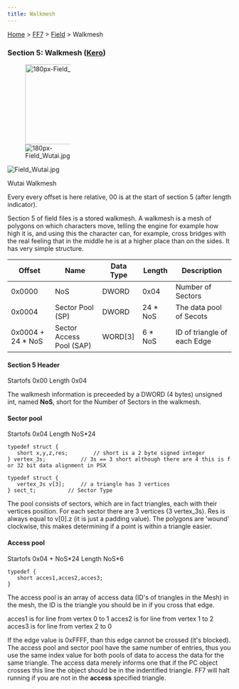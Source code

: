 ```yaml
---
title: Walkmesh
---
```


[Home](Main%20Page.md) > [FF7](FF7.md) > [Field](FF7/Field.md) > Walkmesh

### Section 5: Walkmesh ([Kero][])

<div class="thumb tright">
<div class="thumbinner" style="width: 182px">

<figure>
<img src="Field_Wutai.jpg" title="180px-Field_Wutai.jpg" width="180" alt="180px-Field_Wutai.jpg" /><figcaption aria-hidden="true"><img src="180px-Field_Wutai.jpg" title="fig:180px-Field_Wutai.jpg" alt="180px-Field_Wutai.jpg" /></figcaption>
</figure>

<div class="thumbcaption">
<div class="magnify">

![][1]

</div>

Wutai Walkmesh

</div>
</div>
</div>

Every every offset is here relative, 00 is at the start of section 5
(after length indicator).

Section 5 of field files is a stored walkmesh. A walkmesh is a mesh of
polygons on which characters move, telling the engine for example how
high it is, and using this the character can, for example, cross bridges
with the real feeling that in the middle he is at a higher place than on
the sides. It has very simple structure.

| Offset             | Name                     | Data Type | Length    | Description                 |
|--------------------|--------------------------|-----------|-----------|-----------------------------|
| 0x0000             | NoS                      | DWORD     | 0x04      | Number of Sectors           |
| 0x0004             | Sector Pool (SP)         | DWORD     | 24 \* NoS | The data pool of Secots     |
| 0x0004 + 24 \* NoS | Sector Access Pool (SAP) | WORD\[3\] | 6 \* NoS  | ID of triangle of each Edge |

#### Section 5 Header

Startofs 0x00 Length 0x04

The walkmesh information is preceeded by a DWORD (4 bytes) unsigned int,
named **NoS**, short for the Number of Sectors in the walkmesh.

#### Sector pool

Startofs 0x04 Length NoS\*24

`typedef struct {`  
`   short x,y,z,res;        // short is a 2 byte signed integer`  
`} vertex_3s;           // 3s == 3 short although there are 4 this is for 32 bit data alignment in PSX`

`typedef struct {`  
`   vertex_3s v[3];     // a triangle has 3 vertices`  
`} sect_t;          // Sector Type`

The pool consists of sectors, which are in fact triangles, each with
their vertices position. For each sector there are 3 vertices (3
vertex\_3s). Res is always equal to v\[0\].z (it is just a padding
value). The polygons are 'wound' clockwise, this makes determining if a
point is within a triangle easier.

#### Access pool

Startofs 0x04 + NoS\*24 Length NoS\*6

`typedef {`  
`   short acces1,acces2,acces3;`  
`}`

The access pool is an array of access data (ID's of triangles in the
Mesh) in the mesh, the ID is the triangle you should be in if you cross
that edge.

acces1 is for line from vertex 0 to 1 acces2 is for line from vertex 1
to 2 acces3 is for line from vertex 2 to 0

If the edge value is 0xFFFF, than this edge cannot be crossed (it's
blocked). The access pool and sector pool have the same number of
entries, thus you use the same index value for both pools of data to
access the data for the same triangle. The access data merely informs
one that if the PC object crosses this line the object should be in the
indentified triangle. FF7 will halt running if you are not in the
**access** specified triangle.

  [Kero]: ../../User:Kero.md "wikilink"
  [1]: ../../assets/Field%20Wutai.jpg "Field_Wutai.jpg"
